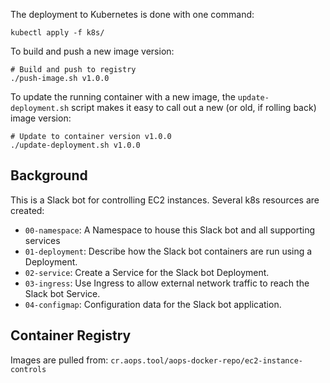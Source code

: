 The deployment to Kubernetes is done with one command:

    kubectl apply -f k8s/

To build and push a new image version:

    # Build and push to registry
    ./push-image.sh v1.0.0

To update the running container with a new image, the `update-deployment.sh` script makes it easy to call out a new (or old, if rolling back) image version:

    # Update to container version v1.0.0
    ./update-deployment.sh v1.0.0

## Background
This is a Slack bot for controlling EC2 instances. Several k8s resources are created:
- `00-namespace`:  A Namespace to house this Slack bot and all supporting services
- `01-deployment`: Describe how the Slack bot containers are run using a Deployment.
- `02-service`: Create a Service for the Slack bot Deployment.
- `03-ingress`: Use Ingress to allow external network traffic to reach the Slack bot Service.
- `04-configmap`: Configuration data for the Slack bot application.

## Container Registry
Images are pulled from: `cr.aops.tool/aops-docker-repo/ec2-instance-controls`